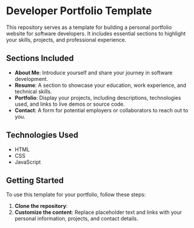 # Developer Portfolio Template

This repository serves as a template for building a personal portfolio website for software developers. It includes essential sections to highlight your skills, projects, and professional experience.

## Sections Included

- **About Me**: Introduce yourself and share your journey in software development.
- **Resume**: A section to showcase your education, work experience, and technical skills.
- **Portfolio**: Display your projects, including descriptions, technologies used, and links to live demos or source code.
- **Contact**: A form for potential employers or collaborators to reach out to you.

## Technologies Used

- HTML
- CSS
- JavaScript

## Getting Started

To use this template for your portfolio, follow these steps:

1. **Clone the repository**:
2. **Customize the content**: Replace placeholder text and links with your personal information, projects, and contact details.
